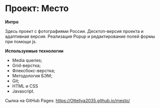 # Проект: Место


**Интро**

Здесь  проект c фотографиями России.
Десктоп-версия проекта и адаптивная версия. 
Реализация Popup и редактирование полей формы при помощи js.

**Используемые технологии**
- Media queries;
- Grid-верстка;
- Флексбокс-верстка;
- Методология БЭМ;
- Git;
- HTML и CSS
- Javascript.



Сылка на GitHub Pages: https://Otteliya2035.github.io/mesto/

